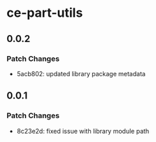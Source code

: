 # ce-part-utils

## 0.0.2

### Patch Changes

- 5acb802: updated library package metadata

## 0.0.1

### Patch Changes

- 8c23e2d: fixed issue with library module path
